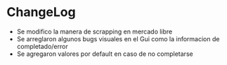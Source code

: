 # ChangeLog

- Se modifico la manera de scrapping en mercado libre
- Se arreglaron algunos bugs visuales en el Gui como la informacion de completado/error
- Se agregaron valores por default en caso de no completarse